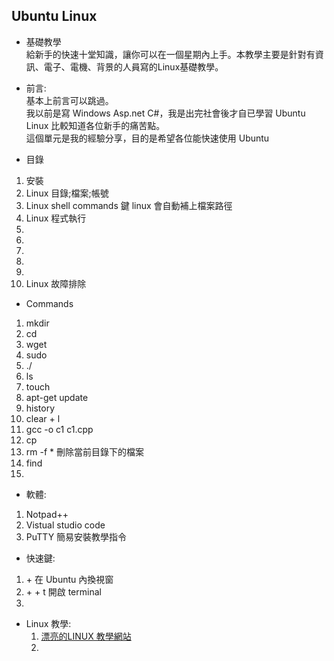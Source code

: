 Ubuntu Linux  
--  
* 基礎教學  
給新手的快速十堂知識，讓你可以在一個星期內上手。本教學主要是針對有資訊、電子、電機、背景的人員寫的Linux基礎教學。  

* 前言:  
基本上前言可以跳過。  
我以前是寫 Windows Asp.net C#，我是出完社會後才自已學習 Ubuntu Linux 比較知道各位新手的痛苦點。  
這個單元是我的經驗分享，目的是希望各位能快速使用 Ubuntu  
  
* 目錄  
1. 安裝
2. Linux 目錄;檔案;帳號
3. Linux shell commands <Tab>鍵 linux 會自動補上檔案路徑
4. Linux 程式執行
5. 
6.
7.
8.
9.
10. Linux 故障排除  


* Commands  
1. mkdir  
2. cd  
3. wget  
4. sudo  
5. ./  
6. ls
7. touch  
8. apt-get update  
9. history  
10. clear   <control> + l  
11. gcc -o c1 c1.cpp  
12. cp  
13. rm -f *        刪除當前目錄下的檔案  
14. find  
15. 
  


* 軟體:
1. Notpad++
2. Vistual studio code  
3. PuTTY 簡易安裝教學指令
  
  
* 快速鍵:  
1. <Alt> + <Tab> 在 Ubuntu 內換視窗  
2. <ctrl > + <alt> + t  開啟 terminal  
3.  
  
  
* Linux 教學:  
  1. [漂亮的LINUX 教學網站](https://linuxjourney.com/?fbclid=IwAR2lLTtFWrZYowy6OzY-xyKTkI2rGhM3VSyvUHhvqzx2vtdx8yxiB5oG9Rs)  
  2.
